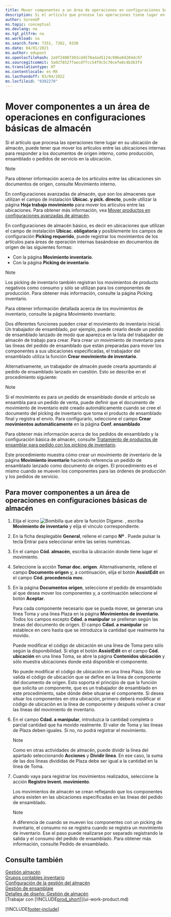 ```yaml
---
title: Mover componentes a un área de operaciones en configuraciones básicas de almacén
description: Si el artículo que procesa las operaciones tiene lugar en su ubicación de almacén, puede tener que mover los artículos entre las ubicaciones internas para responder a los documentos de origen interno.
author: SorenGP
ms.topic: conceptual
ms.devlang: na
ms.tgt_pltfrm: na
ms.workload: na
ms.search.form: 7351, 7382, 9330
ms.date: 04/01/2021
ms.author: edupont
ms.openlocfilehash: 2a9f24087303cd4570adad5124c996e84204dc97
ms.sourcegitcommit: 5a02f8527faecdffcc54f9c5c70cefe8c4b3b3f4
ms.translationtype: HT
ms.contentlocale: es-MX
ms.lasthandoff: 03/04/2022
ms.locfileid: "8382270"
---
```

# <a name="move-components-to-an-operation-area-in-basic-warehouse-configurations"></a>Mover componentes a un área de operaciones en configuraciones básicas de almacén
Si el artículo que procesa las operaciones tiene lugar en su ubicación de almacén, puede tener que mover los artículos entre las ubicaciones internas para responder a los documentos de origen interno, como producción, ensamblado o pedidos de servicio en la ubicación.  

> [!NOTE]  
>  Para obtener información acerca de los artículos entre las ubicaciones sin documentos de origen, consulte Movimiento interno.  

En configuraciones avanzadas de almacén, que son los almacenes que utilizan el campo de instalación **Ubicac. y pick. directo**, puede utilizar la página **Hoja trabajo movimiento** para mover los artículos entre las ubicaciones. Para obtener más información, vea [Mover productos en configuraciones avanzadas de almacén](warehouse-how-to-move-items-in-advanced-warehousing.md).  

En configuraciones de almacén básico, es decir en ubicaciones que utilizan el campo de instalación **Ubicac. obligatoria** y posiblemente los campos de configuración **Picking requerido**, puede registrar los movimientos de los artículos para áreas de operación internas basándose en documentos de origen de las siguientes formas:  

-   Con la página **Movimiento inventario**.  
-   Con la página **Picking de inventario**.  

> [!NOTE]  
>  Los picking de inventario también registran los movimientos de producto negativos como consumo y sólo se utilizan para los componentes de producción. Para obtener más información, consulte la página Picking inventario.  

Para obtener información detallada acerca de los movimientos de inventario, consulte la página Movimiento inventario.  

Dos diferentes funciones pueden crear el movimiento de inventario inicial. Un trabajador de ensamblado, por ejemplo, puede crearlo desde un pedido de ensamblado lanzado de modo que aparezca en la lista del trabajador de almacén de trabajo para crear. Para crear un movimiento de inventario para las líneas del pedido de ensamblado que están preparadas para mover los componentes a sus ubicaciones especificadas, el trabajador del ensamblado utiliza la función **Crear movimiento de inventario**.  

Alternativamente, un trabajador de almacén puede crearla apuntando al pedido de ensamblado lanzado en cuestión. Esto se describe en el procedimiento siguiente:  

> [!NOTE]  
>  Si el movimiento es para un pedido de ensamblado donde el artículo se ensambla para un pedido de venta, puede definir que el documento de movimiento de inventario esté creado automáticamente cuando se cree el documento del picking de inventario que toma el producto de ensamblado final y registra el envío. Para configurarlo, seleccione el campo **Crear movimientos automáticamente** en la página **Conf. ensamblado**  
>   
>  Para obtener más información acerca de los pedidos de ensamblado y la configuración básica de almacén, consulte [Tratamiento de productos de ensamblar para pedido con los picking de inventario](warehouse-how-to-pick-for-production.md#handling-assemble-to-order-items-with-inventory-picks).  

Este procedimiento muestra cómo crear un movimiento de inventario de la página **Movimiento inventario** haciendo referencia un pedido de ensamblado lanzado como documento de origen. El procedimiento es el mismo cuando se mueven los componentes para las órdenes de producción y los pedidos de servicio.  

## <a name="to-move-components-to-an-operation-area-in-basic-warehouse-configurations"></a>Para mover componentes a un área de operaciones en configuraciones básicas de almacén  
1.  Elija el icono ![Bombilla que abre la función Dígame.](media/ui-search/search_small.png "Dígame qué desea hacer") , escriba **Movimiento de inventario** y elija el vínculo correspondiente.  
2.  En la ficha desplegable **General**, rellene el campo **Nº** . Puede pulsar la tecla Entrar para seleccionar entre las series numéricas.  
3.  En el campo **Cód. almacén**, escriba la ubicación donde tiene lugar el movimiento.  
4.  Seleccione la acción **Tomar doc. origen**. Alternativamente, rellene el campo **Documento origen** y, a continuación, elija el botón **AssistEdit** en el campo **Cód. procedencia mov.**  
5.  En la página **Documentos origen**, seleccione el pedido de ensamblado al que desea mover los componentes y, a continuación seleccione el botón **Aceptar**.  

    Para cada componente necesario que se pueda mover, se generan una línea Toma y una línea Plaza en la página **Movimientos de inventario**. Todos los campos excepto **Cdad. a manipular** se prellenan según las líneas del documento de origen. El campo **Cdad. a manipular** se establece en cero hasta que se introduzca la cantidad que realmente ha movido.  

    Puede modificar el código de ubicación en una línea de Toma pero sólo según la disponibilidad. Si elige el botón **AssistEdit** en el campo **Cód. ubicación** en una línea Toma, se abre la página **Contenidos ubicación** y sólo muestra ubicaciones donde está disponible el componente.  

    No puede modificar el código de ubicación en una línea Plaza. Sólo se valida el código de ubicación que se define en la línea de componente del documento de origen. Esto soporta el principio de que la función que solicita un componente, que es un trabajador de ensamblado en este procedimiento, sabe dónde debe situarse el componente. Si desea situar los componentes en otra ubicación, primero deberá modificar el código de ubicación en la línea de componente y después volver a crear las líneas del movimiento de inventario.  
6.  En el campo **Cdad. a manipular**, introduzca la cantidad completa o parcial cantidad que ha movido realmente. El valor de Toma y las líneas de Plaza deben iguales. Si no, no podrá registrar el movimiento.  

    > [!NOTE]  
    >  Como en otras actividades de almacén, puede dividir la línea del apartado seleccionando **Acciones** y **Dividir línea**. En ese caso, la suma de las dos líneas divididas de Plaza debe ser igual a la cantidad en la línea de Toma.  

7.  Cuando vaya para registrar los movimientos realizados, seleccione la acción **Registro Invent. movimiento**.  

    Los movimientos de almacén se crean reflejando que los componentes ahora existen en las ubicaciones especificadas en las líneas del pedido de ensamblado.  

    > [!NOTE]  
    >  A diferencia de cuando se mueven los componentes con un picking de inventario, el consumo no se registra cuando se registra un movimiento de inventario. Ese el paso puede realizarse por separado registrando la salida y el consumo del pedido de ensamblado. Para obtener más información, consulte Pedido de ensamblado.  

## <a name="see-also"></a>Consulte también  
[Gestión almacén](warehouse-manage-warehouse.md)  
[Grupos contables inventario](inventory-manage-inventory.md)  
[Configuración de la gestión del almacén](warehouse-setup-warehouse.md)     
[Gestión de ensamblaje](assembly-assemble-items.md)    
[Detalles de diseño: Gestión de almacén](design-details-warehouse-management.md)  
[Trabajar con [!INCLUDE[prod_short](includes/prod_short.md)]](ui-work-product.md)


[!INCLUDE[footer-include](includes/footer-banner.md)]